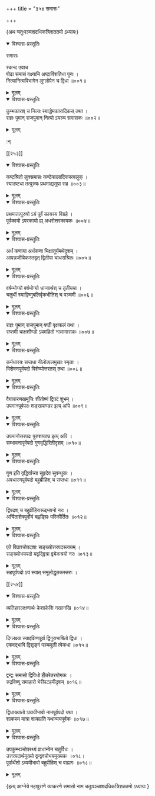 +++
title = "३५४ समासः"

+++

\{अथ चतुःपञ्चशदधिकत्रिशततमो ऽध्यायः\}


<details open><summary>विश्वास-प्रस्तुतिः</summary>

समासः  
    
स्कन्द उवाच  
षोढा समासं वक्ष्यामि अष्टाविंशतिधा पुनः   ।  
नित्यानित्यविभागेन लुग्लोपेन च द्विधा ॥००१॥
</details>

<details><summary>मूलम्</summary>

समासः  
    
स्कन्द उवाच  
षोढा समासं वक्ष्यामि अष्टाविंशतिधा पुनः   ।  
नित्यानित्यविभागेन लुग्लोपेन च द्विधा ॥००१॥
</details>  

<details open><summary>विश्वास-प्रस्तुतिः</summary>

कुम्भकारश् च नित्यः स्याद्धेमकारादिकस् तथा ।  
राज्ञः पुमान् राजपुमान् नित्यो ऽयञ्च समासकः   ॥००२॥
</details>

<details><summary>मूलम्</summary>

कुम्भकारश् च नित्यः स्याद्धेमकारादिकस् तथा ।  
राज्ञः पुमान् राजपुमान् नित्यो ऽयञ्च समासकः   ॥००२॥
</details>  
    
:न्  
    
[^१]: अर्थस्येति ज॥  

[[२५३]]
    

<details open><summary>विश्वास-प्रस्तुतिः</summary>

कष्टश्रितो लुक्समासः कण्ठेकालादिकस्त्वलुक्   ।  
स्यादष्टधा तत्पुरुषः प्रथमाद्यसुपा सह   ॥००३॥
</details>

<details><summary>मूलम्</summary>

कष्टश्रितो लुक्समासः कण्ठेकालादिकस्त्वलुक्   ।  
स्यादष्टधा तत्पुरुषः प्रथमाद्यसुपा सह   ॥००३॥
</details>  

<details open><summary>विश्वास-प्रस्तुतिः</summary>

प्रथमातत्पुरुषो ऽयं पूर्वं कायस्य विग्रहे ।  
पूर्वकायो ऽपरकायो ह्य् अधरोत्तरकायकः ॥००४॥
</details>

<details><summary>मूलम्</summary>

प्रथमातत्पुरुषो ऽयं पूर्वं कायस्य विग्रहे ।  
पूर्वकायो ऽपरकायो ह्य् अधरोत्तरकायकः ॥००४॥
</details>  

<details open><summary>विश्वास-प्रस्तुतिः</summary>

अर्धं कणाया अर्धकणा भिक्षातूर्यमथेदृशम्   ।  
आपन्नजीविकस्तद्वत् द्वितीया चाधराश्रितः ॥००५॥
</details>

<details><summary>मूलम्</summary>

अर्धं कणाया अर्धकणा भिक्षातूर्यमथेदृशम्   ।  
आपन्नजीविकस्तद्वत् द्वितीया चाधराश्रितः ॥००५॥
</details>  

<details open><summary>विश्वास-प्रस्तुतिः</summary>

वर्षम्भोग्यो वर्षभोग्यो धान्यार्थश् च तृतीयया   ।  
चतुर्थी स्याद्विष्णुबलिर्वृकभीतिश् च पञ्चमी   ॥००६॥
</details>

<details><summary>मूलम्</summary>

वर्षम्भोग्यो वर्षभोग्यो धान्यार्थश् च तृतीयया   ।  
चतुर्थी स्याद्विष्णुबलिर्वृकभीतिश् च पञ्चमी   ॥००६॥
</details>  

<details open><summary>विश्वास-प्रस्तुतिः</summary>

राज्ञः पुमान् राजपुमान् षष्ठी वृक्षफलं तथा   ।  
सप्तमी चाक्षशौण्डो ऽयमहितो नञ्समासकः   ॥००७॥
</details>

<details><summary>मूलम्</summary>

राज्ञः पुमान् राजपुमान् षष्ठी वृक्षफलं तथा   ।  
सप्तमी चाक्षशौण्डो ऽयमहितो नञ्समासकः   ॥००७॥
</details>  

<details open><summary>विश्वास-प्रस्तुतिः</summary>

कर्मधारयः सप्तधा नीलोत्पलमुखाः स्मृताः   ।  
विशेषणपूर्वपदो विशेष्योत्तरतस् तथा ॥००८॥
</details>

<details><summary>मूलम्</summary>

कर्मधारयः सप्तधा नीलोत्पलमुखाः स्मृताः   ।  
विशेषणपूर्वपदो विशेष्योत्तरतस् तथा ॥००८॥
</details>  

<details open><summary>विश्वास-प्रस्तुतिः</summary>

वैयाकरणखमूचिः शीतोष्णं द्विपदं शुभम्   ।  
उपमानपूर्वपदः शङ्खपाण्डर इत्य् अपि ॥००९॥
</details>

<details><summary>मूलम्</summary>

वैयाकरणखमूचिः शीतोष्णं द्विपदं शुभम्   ।  
उपमानपूर्वपदः शङ्खपाण्डर इत्य् अपि ॥००९॥
</details>  

<details open><summary>विश्वास-प्रस्तुतिः</summary>

उपमानोत्तरपदः पुरुशव्याघ्र इत्य् अपि ।  
सम्भावनापूर्वपदो गुणवृद्धिरितीदृशम् ॥०१०॥
</details>

<details><summary>मूलम्</summary>

उपमानोत्तरपदः पुरुशव्याघ्र इत्य् अपि ।  
सम्भावनापूर्वपदो गुणवृद्धिरितीदृशम् ॥०१०॥
</details>  

<details open><summary>विश्वास-प्रस्तुतिः</summary>

गुण इति वृद्धिर्वाच्या सुहृदेव सुवन्धुकः ।  
अवधारणपूर्वपदो बहुब्रीहिश् च सप्तधा ॥०११॥
</details>

<details><summary>मूलम्</summary>

गुण इति वृद्धिर्वाच्या सुहृदेव सुवन्धुकः ।  
अवधारणपूर्वपदो बहुब्रीहिश् च सप्तधा ॥०११॥
</details>  

<details open><summary>विश्वास-प्रस्तुतिः</summary>

द्विपदश् च बहुव्रीहिरारूढ्भवनो नरः ।  
अर्चिताशेषपूर्वोयं बह्वङ्घ्रिः परिकीर्तितः   ॥०१२॥
</details>

<details><summary>मूलम्</summary>

द्विपदश् च बहुव्रीहिरारूढ्भवनो नरः ।  
अर्चिताशेषपूर्वोयं बह्वङ्घ्रिः परिकीर्तितः   ॥०१२॥
</details>  

<details open><summary>विश्वास-प्रस्तुतिः</summary>

एते विप्राश्चोपदशाः सङ्ख्योत्तरपदस्त्वयम् ।  
सङ्ख्योभयपदो यद्वद्द्वित्रा द्व्येकत्रयो नरः ॥०१३॥
</details>

<details><summary>मूलम्</summary>

एते विप्राश्चोपदशाः सङ्ख्योत्तरपदस्त्वयम् ।  
सङ्ख्योभयपदो यद्वद्द्वित्रा द्व्येकत्रयो नरः ॥०१३॥
</details>  
सहपूर्वपदो ऽयं स्यात् समूलोद्धृतकस्तरुः ।  

[[२५४]]
    

<details open><summary>विश्वास-प्रस्तुतिः</summary>

व्यतिहारलक्षणार्थः केशाकेशि नखानखि ॥०१४॥
</details>

<details><summary>मूलम्</summary>

व्यतिहारलक्षणार्थः केशाकेशि नखानखि ॥०१४॥
</details>  

<details open><summary>विश्वास-प्रस्तुतिः</summary>

दिग्लक्ष्या स्याद्दक्षिणपूर्वा द्विगुराभाषितो द्विधा   ।  
एकवद्भावि द्विशृङ्गं पञ्चमूली त्वेकधा ॥०१५॥
</details>

<details><summary>मूलम्</summary>

दिग्लक्ष्या स्याद्दक्षिणपूर्वा द्विगुराभाषितो द्विधा   ।  
एकवद्भावि द्विशृङ्गं पञ्चमूली त्वेकधा ॥०१५॥
</details>  

<details open><summary>विश्वास-प्रस्तुतिः</summary>

द्वन्द्वः समासो द्विविधो हीतरेतरयोगकः ।  
रुद्रविष्णू समाहारो भेरीपटहमीदृशम्   ॥०१६॥
</details>

<details><summary>मूलम्</summary>

द्वन्द्वः समासो द्विविधो हीतरेतरयोगकः ।  
रुद्रविष्णू समाहारो भेरीपटहमीदृशम्   ॥०१६॥
</details>  

<details open><summary>विश्वास-प्रस्तुतिः</summary>

द्विधाख्यातो ऽव्ययीभावो नामपूर्वपदो यथा ।  
शाकस्य मात्रा शाकप्रति यथाव्ययपूर्वकः ॥०१७॥
</details>

<details><summary>मूलम्</summary>

द्विधाख्यातो ऽव्ययीभावो नामपूर्वपदो यथा ।  
शाकस्य मात्रा शाकप्रति यथाव्ययपूर्वकः ॥०१७॥
</details>  

<details open><summary>विश्वास-प्रस्तुतिः</summary>

उपकुम्भञ्चोपरथ्यं प्राधान्येन चतुर्विधः ।  
उत्तरपदार्थमुख्यो द्वन्द्वश्चोभयमुख्यकः ।०१८।  
पूर्वार्थेशो ऽव्ययीभावो बहुव्रीहिश् च वाह्यगः   ॥०१८॥
</details>

<details><summary>मूलम्</summary>

उपकुम्भञ्चोपरथ्यं प्राधान्येन चतुर्विधः ।  
उत्तरपदार्थमुख्यो द्वन्द्वश्चोभयमुख्यकः ।०१८।  
पूर्वार्थेशो ऽव्ययीभावो बहुव्रीहिश् च वाह्यगः   ॥०१८॥
</details>

\{इत्य् आग्नेये महापुराणे व्याकरणे समासो नाम चतुःपञ्चाशदधिकत्रिशततमो ऽध्यायः  }
    